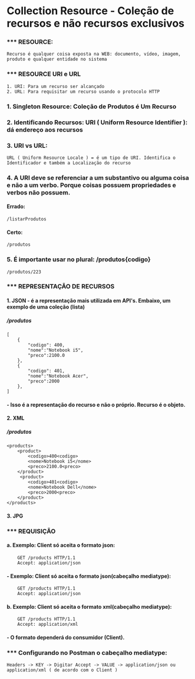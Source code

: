# Collection Resource - Coleção de recursos e não recursos exclusivos

### *** RESOURCE:
````
Recurso é qualquer coisa exposta na WEB: documento, vídeo, imagem, produto e qualquer entidade no sistema
````
### *** RESOURCE URI e URL
````
1. URI: Para um recurso ser alcançado
2. URL: Para requisitar um recurso usando o protocolo HTTP
````
### 1. Singleton Resource: Coleção de Produtos é Um Recurso
### 2. Identificando Recursos: URI ( Uniform Resource Identifier ): dá endereço aos recursos
### 3. URI vs URL:
````
URL ( Uniform Resource Locale ) = é um tipo de URI. Identifica o Identificador e também a Localização do recurso

````
### 4. A URI deve se referenciar a um substantivo ou alguma coisa e não a um verbo. Porque coisas possuem propriedades e verbos não possuem.
#### Errado:
````
/listarProdutos
````
#### Certo:
````
/produtos
````

### 5. É importante usar no plural: /produtos{codigo}
````
/produtos/223
````

### *** REPRESENTAÇÃO DE RECURSOS
#### 1. JSON - é a representação mais utilizada em API's. Embaixo, um exemplo de uma coleção (lista)
##### /produtos
````
[
    { 
	    "codigo": 400,
	    "nome":"Notebook i5",
	    "preco":2100.0
    },
    { 
	    "codigo": 401,
	    "nome":"Notebook Acer",
	    "preco":2000
    },
]
````
#### - Isso é a representação do recurso e não o próprio. Recurso é o objeto.

#### 2. XML
##### /produtos
````
<products>
    <product>
        <codigo>400<codigo>
        <nome>Notebook i5</nome>
        <preco>2100.0<preco>
    </product>
     <product>
        <codigo>401<codigo>
        <nome>Notebook Dell</nome>
        <preco>2000<preco>
    </product>
</products>
````
#### 3. JPG

### *** REQUISIÇÃO
#### a. Exemplo: Client só aceita o formato json:
````
    GET /products HTTP/1.1 
	Accept: application/json
````

#### - Exemplo: Client só aceita o formato json(cabeçalho mediatype):
````
    GET /products HTTP/1.1 
	Accept: application/json
````
#### b. Exemplo: Client só aceita o formato xml(cabeçalho mediatype):
````
    GET /products HTTP/1.1 
	Accept: application/xml
````
#### - O formato dependerá do consumidor (Client).

### *** Configurando no Postman o cabeçalho mediatype:
````
Headers -> KEY -> Digitar Accept -> VALUE -> application/json ou application/xml ( de acordo com o Client )
````

